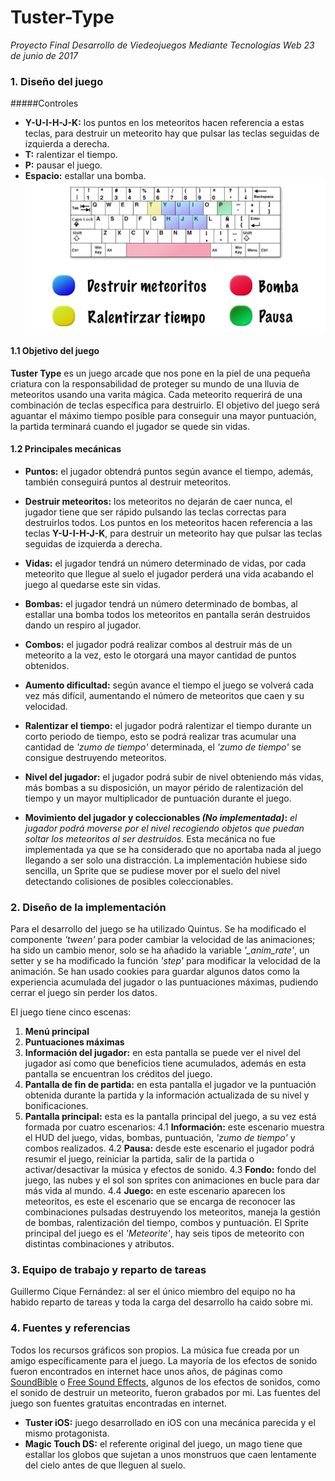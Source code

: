 # Tuster-Type
*Proyecto Final Desarrollo de Viedeojuegos Mediante Tecnologías Web*
*23 de junio de 2017*

### 1. Diseño del juego
#####Controles
- __Y-U-I-H-J-K:__ los puntos en los meteoritos hacen referencia a estas teclas, para destruir un meteorito hay que pulsar las teclas seguidas de izquierda a derecha.
- __T:__ ralentizar el tiempo.
- __P:__ pausar el juego.
- __Espacio:__ estallar una bomba.
![Controles](/controles.jpg)

#### 1.1 Objetivo del juego
__Tuster Type__ es un juego arcade que nos pone en la piel de una pequeña criatura con la responsabilidad de proteger su mundo de una lluvia de meteoritos usando una varita mágica.
Cada meteorito requerirá de una combinación de teclas específica para destruirlo. El objetivo del juego será aguantar el máximo tiempo posible para conseguir una mayor puntuación, la partida terminará cuando el jugador se quede sin vidas.
#### 1.2 Principales mecánicas
* __Puntos:__ el jugador obtendrá puntos según avance el tiempo, además, también conseguirá puntos al destruir meteoritos.
* __Destruir meteoritos:__ los meteoritos no dejarán de caer nunca, el jugador tiene que ser rápido pulsando las teclas correctas para destruirlos todos. Los puntos en los meteoritos hacen referencia a las teclas __Y-U-I-H-J-K__, para destruir un meteorito hay que pulsar las teclas seguidas de izquierda a derecha.
* __Vidas:__ el jugador tendrá un número determinado de vidas, por cada meteorito que llegue al suelo el jugador perderá una vida acabando el juego al quedarse este sin vidas.
* __Bombas:__ el jugador tendrá un número determinado de bombas, al estallar una bomba todos los meteoritos en pantalla serán destruidos dando un respiro al jugador.
* __Combos:__ el jugador podrá realizar combos al destruir más de un meteorito a la vez, esto le otorgará una mayor cantidad de puntos obtenidos.
* __Aumento dificultad:__ según avance el tiempo el juego se volverá cada vez más difícil, aumentando el número de meteoritos que caen y su velocidad.
* __Ralentizar el tiempo:__ el jugador podrá ralentizar el tiempo durante un corto periodo de tiempo, esto se podrá realizar tras acumular una cantidad de *'zumo de tiempo'* determinada, el *'zumo de tiempo'* se consigue destruyendo meteoritos.
* __Nivel del jugador:__ el jugador podrá subir de nivel obteniendo más vidas, más bombas a su disposición, un mayor pérido de ralentización del tiempo y un mayor multiplicador de puntuación durante el juego.

* __Movimiento del jugador y coleccionables *(No implementada)*:__ *el jugador podrá moverse por el nivel recogiendo objetos que puedan soltar los meteoritos al ser destruidos.* Esta mecánica no fue implementada ya que se ha considerado que no aportaba nada al juego llegando a ser solo una distracción. La implementación hubiese sido sencilla, un Sprite que se pudiese mover por el suelo del nivel detectando colisiones de posibles coleccionables.

### 2. Diseño de la implementación
Para el desarrollo del juego se ha utilizado Quintus. Se ha modificado el componente *'tween'* para poder cambiar la velocidad de las animaciones; ha sido un cambio menor, solo se ha añadido la variable *'_anim_rate'*, un setter y se ha modificado la función *'step'* para modificar la velocidad de la animación.
Se han usado cookies para guardar algunos datos como la experiencia acumulada del jugador o las puntuaciones máximas, pudiendo cerrar el juego sin perder los datos.

El juego tiene cinco escenas:
1. __Menú principal__
2. __Puntuaciones máximas__
3. __Información del jugador:__ en esta pantalla se puede ver el nivel del jugador así como que beneficios tiene acumulados, además en esta pantalla se encuentran los créditos del juego.
4. __Pantalla de fin de partida:__ en esta pantalla el jugador ve la puntuación obtenida durante la partida y la información actualizada de su nivel y bonificaciones.
4. __Pantalla principal:__ esta es la pantalla principal del juego, a su vez está formada por cuatro escenarios:
    4.1 __Información:__ este escenario muestra el HUD del juego, vidas, bombas, puntuación, *'zumo de tiempo'* y combos realizados.
    4.2 __Pausa:__ desde este escenario el jugador podrá resumir el juego, reiniciar la partida, salir de la partida o activar/desactivar la música y efectos de sonido.
    4.3 __Fondo:__ fondo del juego, las nubes y el sol son sprites con animaciones en bucle para dar más vida al mundo.
    4.4 __Juego:__ en este escenario aparecen los meteoritos, es este el escenario que se encarga de reconocer las combinaciones pulsadas destruyendo los meteoritos, maneja la gestión de bombas, ralentización del tiempo, combos y puntuación. El Sprite principal del juego es el *'Meteorite'*, hay seis tipos de meteorito con distintas combinaciones y atributos.

### 3. Equipo de trabajo y reparto de tareas
Guillermo Cique Fernández: al ser el único miembro del equipo no ha habido reparto de tareas y toda la carga del desarrollo ha caido sobre mi.

### 4. Fuentes y referencias
Todos los recursos gráficos son propios.
La música fue creada por un amigo específicamente para el juego.
La mayoría de los efectos de sonido fueron encontrados en internet hace unos años, de páginas como [SoundBible](http://soundbible.com/) o [Free Sound Effects](https://www.freesoundeffects.com), algunos de los efectos de sonidos, como el sonido de destruir un meteorito, fueron grabados por mi.
Las fuentes del juego son fuentes gratuitas encontradas en internet.

* __Tuster iOS:__ juego desarrollado en iOS con una mecánica parecida y el mismo protagonista.
* __Magic Touch DS:__ el referente original del juego, un mago tiene que estallar los globos que sujetan a unos monstruos que caen lentamente del cielo antes de que lleguen al suelo.